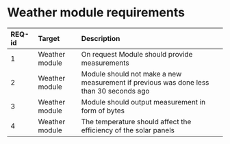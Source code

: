 # Weather module requirements

| **REQ-id** | **Target**     | **Description**                                                                        |
|:-----------|:---------------|:---------------------------------------------------------------------------------------|
| 1          | Weather module | On request Module should provide measurements                                          |
| 2          | Weather module | Module should not make a new measurement if previous was done less than 30 seconds ago |
| 3          | Weather module | Module should output measurement in form of bytes                                      |
| 4          | Weather module | The temperature should affect the efficiency of the solar panels                       |